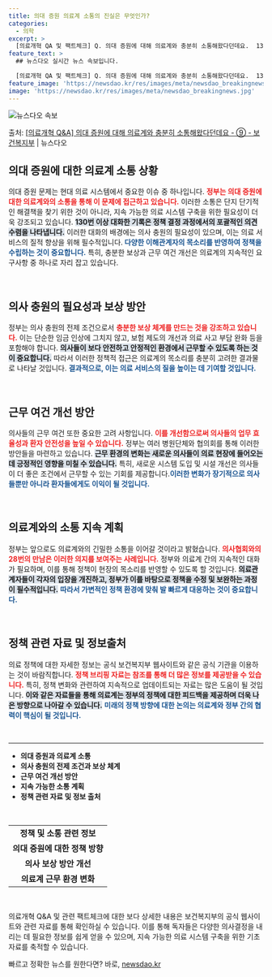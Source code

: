 ```yaml
---
title: 의대 증원 의료계 소통의 진실은 무엇인가?
categories:
  - 의학
excerpt: >
  [의료개혁 QA 및 팩트체크] Q. 의대 증원에 대해 의료계와 충분히 소통해왔다던데요.  130번 넘게 대화…
feature_text: >
  ## 뉴스다오 실시간 뉴스 속보입니다.

  [의료개혁 QA 및 팩트체크] Q. 의대 증원에 대해 의료계와 충분히 소통해왔다던데요.  130번 넘게 대화…
feature_image: 'https://newsdao.kr/res/images/meta/newsdao_breakingnews.jpg'
image: 'https://newsdao.kr/res/images/meta/newsdao_breakingnews.jpg'
---
```


![뉴스다오 속보](https://newsdao.kr/res/images/meta/newsdao_breakingnews.jpg)

<p>출처: <a href="https://newsdao.kr/3439" rel="dofollow">[의료개혁 Q&A] 의대 증원에 대해 의료계와 충분히 소통해왔다던데요 - ⑨ - 보건복지부</a> | 뉴스다오</p>

<h2 data-ke-size="size26">의대 증원에 대한 의료계 소통 상황</h2>

<p data-ke-size="size16">의대 증원 문제는 현대 의료 시스템에서 중요한 이슈 중 하나입니다. <b><span style="color: #ee2323;">정부는 의대 증원에 대한 의료계와의 소통을 통해 이 문제에 접근하고 있습니다.</span></b> 이러한 소통은 단지 단기적인 해결책을 찾기 위한 것이 아니라, 지속 가능한 의료 시스템 구축을 위한 필요성이 더욱 강조되고 있습니다. <b><span style="background-color: #21538527;">130번 이상 대화한 기록은 정책 결정 과정에서의 포괄적인 의견 수렴을 나타냅니다.</span></b> 이러한 대화의 배경에는 의사 충원의 필요성이 있으며, 이는 의료 서비스의 질적 향상을 위해 필수적입니다.<b><span style="color: #1a5490;"> 다양한 이해관계자의 목소리를 반영하여 정책을 수립하는 것이 중요합니다.</span></b> 특히, 충분한 보상과 근무 여건 개선은 의료계의 지속적인 요구사항 중 하나로 자리 잡고 있습니다.  </p>

<p data-ke-size="size16">&nbsp;</p>

<h2 data-ke-size="size26">의사 충원의 필요성과 보상 방안</h2>

<p data-ke-size="size16">정부는 의사 충원의 전제 조건으로서 <b><span style="color: #ee2323;">충분한 보상 체계를 만드는 것을 강조하고 있습니다.</span></b> 이는 단순한 임금 인상에 그치지 않고, 보험 제도의 개선과 의료 사고 부담 완화 등을 포함해야 합니다. <b><span style="background-color: #21538527;">의사들이 보다 안전하고 안정적인 환경에서 근무할 수 있도록 하는 것이 중요합니다.</span></b> 따라서 이러한 정책적 접근은 의료계의 목소리를 충분히 고려한 결과물로 나타날 것입니다. <b><span style="color: #1a5490;">결과적으로, 이는 의료 서비스의 질을 높이는 데 기여할 것입니다.</span></b> </p>

<p data-ke-size="size16">&nbsp;</p>

<h2 data-ke-size="size26">근무 여건 개선 방안</h2>

<p data-ke-size="size16">의사들의 근무 여건 또한 중요한 고려 사항입니다. <b><span style="color: #ee2323;">이를 개선함으로써 의사들의 업무 효율성과 환자 안전성을 높일 수 있습니다.</span></b> 정부는 여러 병원단체와 협의회를 통해 이러한 방안들을 마련하고 있습니다. <b><span style="background-color: #21538527;">근무 환경의 변화는 새로운 의사들이 의료 현장에 들어오는 데 긍정적인 영향을 미칠 수 있습니다.</span></b> 특히, 새로운 시스템 도입 및 시설 개선은 의사들이 더 좋은 조건에서 근무할 수 있는 기회를 제공합니다.<b><span style="color: #1a5490;">이러한 변화가 장기적으로 의사들뿐만 아니라 환자들에게도 이익이 될 것입니다.</span></b></p>

<p data-ke-size="size16">&nbsp;</p>

<h2 data-ke-size="size26">의료계와의 소통 지속 계획</h2>

<p data-ke-size="size16">정부는 앞으로도 의료계와의 긴밀한 소통을 이어갈 것이라고 밝혔습니다. <b><span style="color: #ee2323;">의사협회와의 28번의 만남은 이러한 의지를 보여주는 사례입니다.</span></b> 정부와 의료계 간의 지속적인 대화가 필요하며, 이를 통해 정책이 현장의 목소리를 반영할 수 있도록 할 것입니다. <b><span style="background-color: #21538527;">의료관계자들이 각자의 입장을 개진하고, 정부가 이를 바탕으로 정책을 수정 및 보완하는 과정이 필수적입니다.</span></b> <b><span style="color: #1a5490;">따라서 가변적인 정책 환경에 맞춰 발 빠르게 대응하는 것이 중요합니다.</span></b></p>

<p data-ke-size="size16">&nbsp;</p>

<h2 data-ke-size="size26">정책 관련 자료 및 정보출처</h2>

<p data-ke-size="size16">의료 정책에 대한 자세한 정보는 공식 보건복지부 웹사이트와 같은 공식 기관을 이용하는 것이 바람직합니다. <b><span style="color: #ee2323;">정책 브리핑 자료는 참조를 통해 더 많은 정보를 제공받을 수 있습니다.</span></b> 특히, 정책 변화와 관련하여 지속적으로 업데이트되는 자료는 많은 도움이 될 것입니다. <b><span style="background-color: #21538527;">이와 같은 자료들을 통해 의료계는 정부의 정책에 대한 피드백을 제공하며 더욱 나은 방향으로 나아갈 수 있습니다.</span></b> <b><span style="color: #1a5490;">미래의 정책 방향에 대한 논의는 의료계와 정부 간의 협력이 핵심이 될 것입니다.</span></b> </p>

<p data-ke-size="size16">&nbsp;</p>

<hr>

<ul>
    <li><b>의대 증원과 의료계 소통</b></li>
    <li><b>의사 충원의 전제 조건과 보상 체계</b></li>
    <li><b>근무 여건 개선 방안</b></li>
    <li><b>지속 가능한 소통 계획</b></li>
    <li><b>정책 관련 자료 및 정보 출처</b></li>
</ul>

<p data-ke-size="size16">&nbsp;</p> 

<table style="width:100%">
    <tr>
        <td style="text-align: center; height: 17px;"><b>정책 및 소통 관련 정보</b></td>
    </tr>
    <tr>
        <td style="text-align: center; height: 17px;"><b>의대 증원에 대한 정책 방향</b></td>
    </tr>
    <tr>
        <td style="text-align: center; height: 17px;"><b>의사 보상 방안 개선</b></td>
    </tr>
    <tr>
        <td style="text-align: center; height: 17px;"><b>의료계 근무 환경 변화</b></td>
    </tr>
</table>

<p data-ke-size="size16">&nbsp;</p> 

<p data-ke-size="size16">의료개혁 Q&A 및 관련 팩트체크에 대한 보다 상세한 내용은 보건복지부의 공식 웹사이트와 관련 자료를 통해 확인하실 수 있습니다. 이를 통해 독자들은 다양한 의사결정을 내리는 데 필요한 정보를 쉽게 얻을 수 있으며, 지속 가능한 의료 시스템 구축을 위한 기초 자료를 축적할 수 있습니다.<p> 

빠르고 정확한 뉴스를 원한다면? 바로, <a href="https://newsdao.kr" rel="dofollow">newsdao.kr</a>


